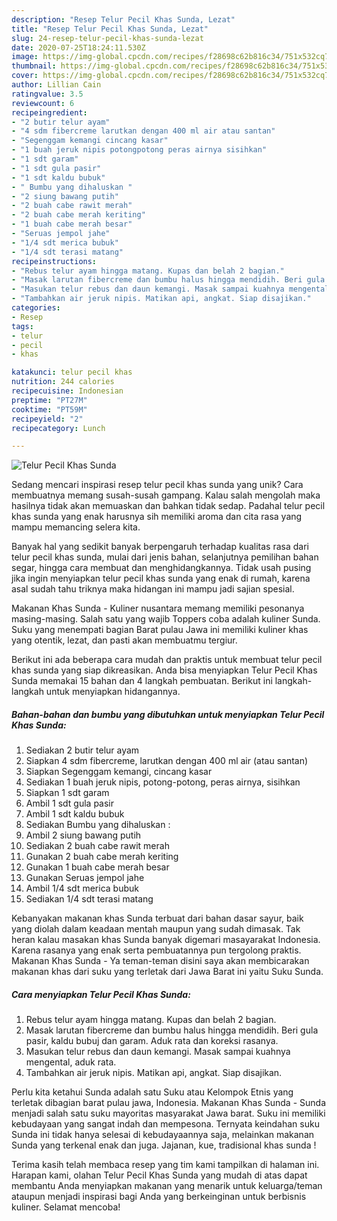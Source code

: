 ```yaml
---
description: "Resep Telur Pecil Khas Sunda, Lezat"
title: "Resep Telur Pecil Khas Sunda, Lezat"
slug: 24-resep-telur-pecil-khas-sunda-lezat
date: 2020-07-25T18:24:11.530Z
image: https://img-global.cpcdn.com/recipes/f28698c62b816c34/751x532cq70/telur-pecil-khas-sunda-foto-resep-utama.jpg
thumbnail: https://img-global.cpcdn.com/recipes/f28698c62b816c34/751x532cq70/telur-pecil-khas-sunda-foto-resep-utama.jpg
cover: https://img-global.cpcdn.com/recipes/f28698c62b816c34/751x532cq70/telur-pecil-khas-sunda-foto-resep-utama.jpg
author: Lillian Cain
ratingvalue: 3.5
reviewcount: 6
recipeingredient:
- "2 butir telur ayam"
- "4 sdm fibercreme larutkan dengan 400 ml air atau santan"
- "Segenggam kemangi cincang kasar"
- "1 buah jeruk nipis potongpotong peras airnya sisihkan"
- "1 sdt garam"
- "1 sdt gula pasir"
- "1 sdt kaldu bubuk"
- " Bumbu yang dihaluskan "
- "2 siung bawang putih"
- "2 buah cabe rawit merah"
- "2 buah cabe merah keriting"
- "1 buah cabe merah besar"
- "Seruas jempol jahe"
- "1/4 sdt merica bubuk"
- "1/4 sdt terasi matang"
recipeinstructions:
- "Rebus telur ayam hingga matang. Kupas dan belah 2 bagian."
- "Masak larutan fibercreme dan bumbu halus hingga mendidih. Beri gula pasir, kaldu bubuj dan garam. Aduk rata dan koreksi rasanya."
- "Masukan telur rebus dan daun kemangi. Masak sampai kuahnya mengental, aduk rata."
- "Tambahkan air jeruk nipis. Matikan api, angkat. Siap disajikan."
categories:
- Resep
tags:
- telur
- pecil
- khas

katakunci: telur pecil khas 
nutrition: 244 calories
recipecuisine: Indonesian
preptime: "PT27M"
cooktime: "PT59M"
recipeyield: "2"
recipecategory: Lunch

---
```



![Telur Pecil Khas Sunda](https://img-global.cpcdn.com/recipes/f28698c62b816c34/751x532cq70/telur-pecil-khas-sunda-foto-resep-utama.jpg)

Sedang mencari inspirasi resep telur pecil khas sunda yang unik? Cara membuatnya memang susah-susah gampang. Kalau salah mengolah maka hasilnya tidak akan memuaskan dan bahkan tidak sedap. Padahal telur pecil khas sunda yang enak harusnya sih memiliki aroma dan cita rasa yang mampu memancing selera kita.

Banyak hal yang sedikit banyak berpengaruh terhadap kualitas rasa dari telur pecil khas sunda, mulai dari jenis bahan, selanjutnya pemilihan bahan segar, hingga cara membuat dan menghidangkannya. Tidak usah pusing jika ingin menyiapkan telur pecil khas sunda yang enak di rumah, karena asal sudah tahu triknya maka hidangan ini mampu jadi sajian spesial.

Makanan Khas Sunda - Kuliner nusantara memang memiliki pesonanya masing-masing. Salah satu yang wajib Toppers coba adalah kuliner Sunda. Suku yang menempati bagian Barat pulau Jawa ini memiliki kuliner khas yang otentik, lezat, dan pasti akan membuatmu tergiur.


Berikut ini ada beberapa cara mudah dan praktis untuk membuat telur pecil khas sunda yang siap dikreasikan. Anda bisa menyiapkan Telur Pecil Khas Sunda memakai 15 bahan dan 4 langkah pembuatan. Berikut ini langkah-langkah untuk menyiapkan hidangannya.

<!--inarticleads1-->

##### Bahan-bahan dan bumbu yang dibutuhkan untuk menyiapkan Telur Pecil Khas Sunda:

1. Sediakan 2 butir telur ayam
1. Siapkan 4 sdm fibercreme, larutkan dengan 400 ml air (atau santan)
1. Siapkan Segenggam kemangi, cincang kasar
1. Sediakan 1 buah jeruk nipis, potong-potong, peras airnya, sisihkan
1. Siapkan 1 sdt garam
1. Ambil 1 sdt gula pasir
1. Ambil 1 sdt kaldu bubuk
1. Sediakan  Bumbu yang dihaluskan :
1. Ambil 2 siung bawang putih
1. Sediakan 2 buah cabe rawit merah
1. Gunakan 2 buah cabe merah keriting
1. Gunakan 1 buah cabe merah besar
1. Gunakan Seruas jempol jahe
1. Ambil 1/4 sdt merica bubuk
1. Sediakan 1/4 sdt terasi matang


Kebanyakan makanan khas Sunda terbuat dari bahan dasar sayur, baik yang diolah dalam keadaan mentah maupun yang sudah dimasak. Tak heran kalau masakan khas Sunda banyak digemari masayarakat Indonesia. Karena rasanya yang enak serta pembuatannya pun tergolong praktis. Makanan Khas Sunda - Ya teman-teman disini saya akan membicarakan makanan khas dari suku yang terletak dari Jawa Barat ini yaitu Suku Sunda. 

<!--inarticleads2-->

##### Cara menyiapkan Telur Pecil Khas Sunda:

1. Rebus telur ayam hingga matang. Kupas dan belah 2 bagian.
1. Masak larutan fibercreme dan bumbu halus hingga mendidih. Beri gula pasir, kaldu bubuj dan garam. Aduk rata dan koreksi rasanya.
1. Masukan telur rebus dan daun kemangi. Masak sampai kuahnya mengental, aduk rata.
1. Tambahkan air jeruk nipis. Matikan api, angkat. Siap disajikan.


Perlu kita ketahui Sunda adalah satu Suku atau Kelompok Etnis yang terletak dibagian barat pulau jawa, Indonesia. Makanan Khas Sunda - Sunda menjadi salah satu suku mayoritas masyarakat Jawa barat. Suku ini memiliki kebudayaan yang sangat indah dan mempesona. Ternyata keindahan suku Sunda ini tidak hanya selesai di kebudayaannya saja, melainkan makanan Sunda yang terkenal enak dan juga. Jajanan, kue, tradisional khas sunda ! 

Terima kasih telah membaca resep yang tim kami tampilkan di halaman ini. Harapan kami, olahan Telur Pecil Khas Sunda yang mudah di atas dapat membantu Anda menyiapkan makanan yang menarik untuk keluarga/teman ataupun menjadi inspirasi bagi Anda yang berkeinginan untuk berbisnis kuliner. Selamat mencoba!
